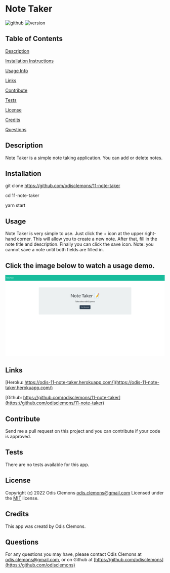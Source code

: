 # Note Taker
  ![github](https://img.shields.io/badge/license-MIT-green) ![version](https://img.shields.io/badge/version-1.0.0-orange)

  ## Table of Contents
  
  [Description](#description)

  [Installation Instructions](#installation)

  [Usage Info](#usage)

  [Links](#links)

  [Contribute](#contribute)

  [Tests](#tests)

  [License](#license)

  [Credits](#credits)

  [Questions](#questions)
  

  
  ## Description
Note Taker is a simple note taking application.  You can add or delete notes.



  ## Installation
git clone https://github.com/odisclemons/11-note-taker

cd 11-note-taker

yarn start



  ## Usage
Note Taker is very simple to use.  Just click the + icon at the upper right-hand corner.  This will allow you to create a new note.  After that, fill in the note title and description.  Finally you can click the save icon.  Note: you cannot save a note until both fields are filled in.


## Click the image below to watch a usage demo.

[![Watch the video](./Assets/Screenshot_20220504_212850.png)](https://www.youtube.com/watch?v=U7f9lmgys8E)



## Links
[Heroku: https://odis-11-note-taker.herokuapp.com/](https://odis-11-note-taker.herokuapp.com/)

[Github: https://github.com/odisclemons/11-note-taker](https://github.com/odisclemons/11-note-taker)



  ## Contribute
Send me a pull request on this project and you can contribute if your code is approved.



  ## Tests
There are no tests available for this app.



  ## License

Copyright (c) 2022 Odis Clemons odis.clemons@gmail.com Licensed under the [MIT](https://api.github.com/licenses/mit) license.

  ## Credits
This app was creatd by Odis Clemons.



  ## Questions
For any questions you may have, please contact Odis Clemons at [odis.clemons@gmail.com](mailto://odis.clemons@gmail.com), or on Github at [https://github.com/odisclemons](https://github.com/odisclemons)
  
